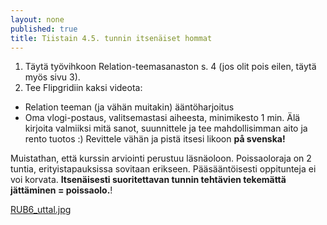 ```yaml
---
layout: none
published: true
title: Tiistain 4.5. tunnin itsenäiset hommat
---
```

1. Täytä työvihkoon Relation-teemasanaston s. 4 (jos olit pois eilen, täytä myös sivu 3).
2. Tee Flipgridiin kaksi videota:
 - Relation teeman (ja vähän muitakin) ääntöharjoitus
 - Oma vlogi-postaus, valitsemastasi aiheesta, minimikesto 1 min. Älä kirjoita valmiiksi mitä sanot, suunnittele ja tee mahdollisimman aito ja rento tuotos :) Revittele vähän ja pistä itsesi likoon **på svenska!**
 
 Muistathan, että kurssin arviointi perustuu läsnäoloon. Poissaoloraja on 2 tuntia, erityistapauksissa sovitaan erikseen. Pääsääntöisesti oppitunteja ei voi korvata. **Itsenäisesti suoritettavan tunnin tehtävien tekemättä jättäminen = poissaolo.**!
 
 [RUB6_uttal.jpg]({{site.baseurl}}/media/RUB6_uttal.jpg)
